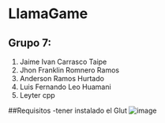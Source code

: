 # LlamaGame
## Grupo 7:
1. Jaime Ivan Carrasco Taipe
2. Jhon Franklin Romnero Ramos
3. Anderson Ramos Hurtado
4. Luis Fernando Leo Huamani
5. Leyter cpp

##Requisitos
-tener instalado el Glut
![image](https://user-images.githubusercontent.com/90803482/209483869-641d5d60-f109-43ac-8f6a-c39a44adce49.png)
